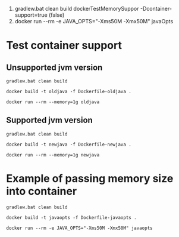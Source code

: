 1) gradlew.bat clean build dockerTestMemorySuppor -Dcontainer-support=true (false)
2) docker run --rm -e JAVA_OPTS="-Xms50M -Xmx50M" javaOpts

# Test container support

## Unsupported jvm version
```console
gradlew.bat clean build

docker build -t oldjava -f Dockerfile-oldjava .

docker run --rm --memory=1g oldjava
```

## Supported jvm version
```console
gradlew.bat clean build

docker build -t newjava -f Dockerfile-newjava .

docker run --rm --memory=1g newjava
```

# Example of passing memory size into container
```console
gradlew.bat clean build

docker build -t javaopts -f Dockerfile-javaopts .

docker run --rm -e JAVA_OPTS="-Xms50M -Xmx50M" javaopts
```